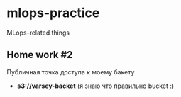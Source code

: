 # mlops-practice
MLops-related things

## Home work #2
Публичная точка доступа к моему бакету
* **s3://varsey-backet** (я знаю что правильно bucket :)
